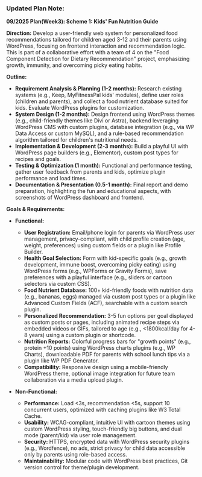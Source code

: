 ### Updated Plan Note:

**09/2025 Plan(Week3): Scheme 1: Kids' Fun Nutrition Guide**

**Direction:** Develop a user-friendly web system for personalized food recommendations tailored for children aged 3-12 and their parents using WordPress, focusing on frontend interaction and recommendation logic. This is part of a collaborative effort with a team of 4 on the "Food Component Detection for Dietary Recommendation" project, emphasizing growth, immunity, and overcoming picky eating habits.

**Outline:**

- **Requirement Analysis & Planning (1-2 months):** Research existing systems (e.g., Keep, MyFitnessPal kids' modules), define user roles (children and parents), and collect a food nutrient database suited for kids. Evaluate WordPress plugins for customization.
- **System Design (1-2 months):** Design frontend using WordPress themes (e.g., child-friendly themes like Divi or Astra), backend leveraging WordPress CMS with custom plugins, database integration (e.g., via WP Data Access or custom MySQL), and a rule-based recommendation algorithm tailored for children's nutritional needs.
- **Implementation & Development (2-3 months):** Build a playful UI with WordPress page builders (e.g., Elementor), custom post types for recipes and goals.
- **Testing & Optimization (1 month):** Functional and performance testing, gather user feedback from parents and kids, optimize plugin performance and load times.
- **Documentation & Presentation (0.5-1 month):** Final report and demo preparation, highlighting the fun and educational aspects, with screenshots of WordPress dashboard and frontend.

**Goals & Requirements:**

- **Functional:**
  - **User Registration:** Email/phone login for parents via WordPress user management, privacy-compliant, with child profile creation (age, weight, preferences) using custom fields or a plugin like Profile Builder.
  - **Health Goal Selection:** Form with kid-specific goals (e.g., growth development, immune boost, overcoming picky eating) using WordPress forms (e.g., WPForms or Gravity Forms), save preferences with a playful interface (e.g., sliders or cartoon selectors via custom CSS).
  - **Food Nutrient Database:** 100+ kid-friendly foods with nutrition data (e.g., bananas, eggs) managed via custom post types or a plugin like Advanced Custom Fields (ACF), searchable with a custom search plugin.
  - **Personalized Recommendation:** 3-5 fun options per goal displayed as custom posts or pages, including animated recipe steps via embedded videos or GIFs, tailored to age (e.g., <1800kcal/day for 4-8 years) using a custom plugin or shortcode.
  - **Nutrition Reports:** Colorful progress bars for "growth points" (e.g., protein +10 points) using WordPress charts plugins (e.g., WP Charts), downloadable PDF for parents with school lunch tips via a plugin like WP PDF Generator.
  - **Compatibility:** Responsive design using a mobile-friendly WordPress theme, optional image integration for future team collaboration via a media upload plugin.

- **Non-Functional:**
  - **Performance:** Load <3s, recommendation <5s, support 10 concurrent users, optimized with caching plugins like W3 Total Cache.
  - **Usability:** WCAG-compliant, intuitive UI with cartoon themes using custom WordPress styling, touch-friendly big buttons, and dual mode (parent/kid) via user role management.
  - **Security:** HTTPS, encrypted data with WordPress security plugins (e.g., Wordfence), no ads, strict privacy for child data accessible only by parents using role-based access.
  - **Maintainability:** Modular code with WordPress best practices, Git version control for theme/plugin development.

